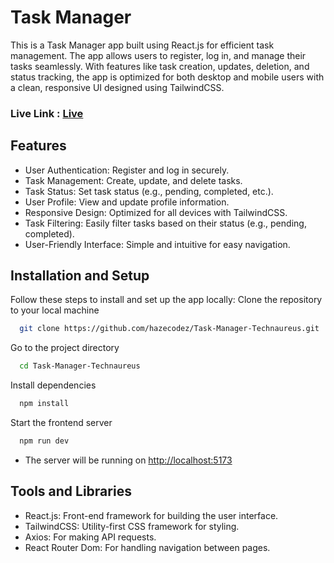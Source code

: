 # Task Manager

This is a Task Manager app built using React.js for efficient task management. The app allows users to register, log in, and manage their tasks seamlessly. With features like task creation, updates, deletion, and status tracking, the app is optimized for both desktop and mobile users with a clean, responsive UI designed using TailwindCSS.

### Live Link : [Live](https://task-manager-pi-lemon.vercel.app)


## Features

- User Authentication: Register and log in securely.
- Task Management: Create, update, and delete tasks.
- Task Status: Set task status (e.g., pending, completed, etc.).
- User Profile: View and update profile information.
- Responsive Design: Optimized for all devices with TailwindCSS.
- Task Filtering: Easily filter tasks based on their status (e.g., pending, completed).
- User-Friendly Interface: Simple and intuitive for easy navigation.

## Installation and Setup

Follow these steps to install and set up the app locally:
Clone the repository to your local machine

```bash
  git clone https://github.com/hazecodez/Task-Manager-Technaureus.git
```

Go to the project directory

```bash
  cd Task-Manager-Technaureus
```

Install dependencies

```bash
  npm install
```

Start the frontend server

```bash
  npm run dev
```


- The server will be running on [http://localhost:5173](http://localhost:5173)


## Tools and Libraries

- React.js: Front-end framework for building the user interface.
- TailwindCSS: Utility-first CSS framework for styling.
- Axios: For making API requests.
- React Router Dom: For handling navigation between pages.

<!-- ## Demo Video

You can watch the demo video [here](public/assets/demo.gif). -->